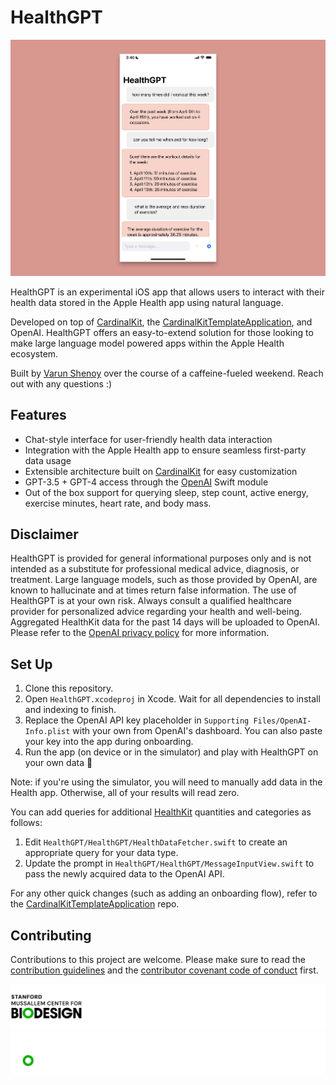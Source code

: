 <!--

This source file is part of the Stanford HealthGPT project

SPDX-FileCopyrightText: 2023 Stanford University & Project Contributors

SPDX-License-Identifier: MIT
   
-->

# HealthGPT

![Example Conversation](Figures/Example.png)

HealthGPT is an experimental iOS app that allows users to interact with their health data stored in the Apple Health app using natural language.

Developed on top of [CardinalKit](https://github.com/StanfordBDHG/CardinalKit), the [CardinalKitTemplateApplication](https://github.com/StanfordBDHG/CardinalKitTemplateApplication/), and OpenAI.
HealthGPT offers an easy-to-extend solution for those looking to make large language model powered apps within the Apple Health ecosystem.

Built by [Varun Shenoy](https://varunshenoy.com) over the course of a caffeine-fueled weekend. Reach out with any questions :)

## Features

- Chat-style interface for user-friendly health data interaction
- Integration with the Apple Health app to ensure seamless first-party data usage
- Extensible architecture built on [CardinalKit](https://github.com/StanfordBDHG/CardinalKit) for easy customization
- GPT-3.5 + GPT-4 access through the [OpenAI](https://github.com/MacPaw/OpenAI) Swift module
- Out of the box support for querying sleep, step count, active energy, exercise minutes, heart rate, and body mass.

## Disclaimer

HealthGPT is provided for general informational purposes only and is not intended as a substitute for professional medical advice, diagnosis, or treatment. Large language models, such as those provided by OpenAI, are known to hallucinate and at times return false information. The use of HealthGPT is at your own risk. Always consult a qualified healthcare provider for personalized advice regarding your health and well-being. Aggregated HealthKit data for the past 14 days will be uploaded to OpenAI. Please refer to the [OpenAI privacy policy](https://openai.com/policies/privacy-policy) for more information.

## Set Up

1. Clone this repository.
2. Open `HealthGPT.xcodeproj` in Xcode. Wait for all dependencies to install and indexing to finish.
3. Replace the OpenAI API key placeholder in `Supporting Files/OpenAI-Info.plist` with your own from OpenAI's dashboard. You can also paste your key into the app during onboarding.
4. Run the app (on device or in the simulator) and play with HealthGPT on your own data 🚀

Note: if you're using the simulator, you will need to manually add data in the Health app. 
Otherwise, all of your results will read zero.

You can add queries for additional [HealthKit](https://developer.apple.com/documentation/healthkit) quantities and categories as follows:

1. Edit `HealthGPT/HealthGPT/HealthDataFetcher.swift` to create an appropriate query for your data type.
2. Update the prompt in `HealthGPT/HealthGPT/MessageInputView.swift` to pass the newly acquired data to the OpenAI API.

For any other quick changes (such as adding an onboarding flow), refer to the [CardinalKitTemplateApplication](https://github.com/StanfordBDHG/CardinalKitTemplateApplication/) repo.

## Contributing

Contributions to this project are welcome. Please make sure to read the [contribution guidelines](https://github.com/StanfordBDHG/.github/blob/main/CONTRIBUTING.md) and the [contributor covenant code of conduct](https://github.com/StanfordBDHG/.github/blob/main/CODE_OF_CONDUCT.md) first.


![Stanford Byers Center for Biodesign Logo](https://raw.githubusercontent.com/StanfordBDHG/.github/main/assets/biodesign-footer-light.png#gh-light-mode-only)
![Stanford Byers Center for Biodesign Logo](https://raw.githubusercontent.com/StanfordBDHG/.github/main/assets/biodesign-footer-dark.png#gh-dark-mode-only)
